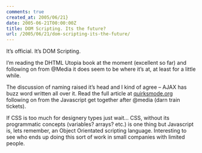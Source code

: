 ```yaml
---
comments: true
created_at: 2005/06/21}
date: 2005-06-21T00:00:00Z
title: DOM Scripting. Its the future?
url: /2005/06/21/dom-scripting-its-the-future/
---
```


<p>
It’s official. It’s DOM Scripting.

</p>
<p>
I’m reading the DHTML Utopia book at the moment (excellent so far) and following on from @Media it does seem to be where it’s at, at least for a little while.

</p>
<p>
The discussion of naming raised it’s head and I kind of agree – AJAX has buzz word written all over it. Read the full article at <a href="http://www.quirksmode.org/blog/archives/2005/06/you_shouldve_be_1.html">quirksmode.org</a> following on from the Javascript get together after @media (darn train tickets).

</p>
<p>
If CSS is too much for designery types just wait… CSS, without its programmatic concepts (variables? arrays? etc.) is one thing but Javascript is, lets remember, an Object Orientated scripting language. Interesting to see who ends up doing this sort of work in small companies with limited people.

</p>
